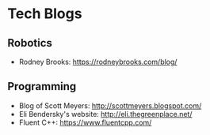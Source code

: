 # Tech Blogs

## Robotics

* Rodney Brooks: https://rodneybrooks.com/blog/

## Programming

* Blog of Scott Meyers: http://scottmeyers.blogspot.com/
* Eli Bendersky's website: http://eli.thegreenplace.net/
* Fluent C++: https://www.fluentcpp.com/
